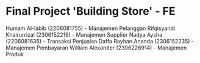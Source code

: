 # Final Project 'Building Store' - FE

Humam Al-labib (2206081755) - Manajemen Pelanggan
Rifqisyandi Khairurrizal (2306152216) - Manajemen Supplier
Nadya Aysha (2206081635) - Transaksi Penjualan
Daffa Rayhan Ananda (2306152235) - Manajemen Pembayaran
William Alexander (2306226914) - Manajemen Produk
